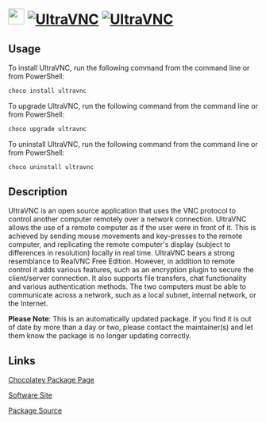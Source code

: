 ﻿# <img src="https://cdn.jsdelivr.net/gh/mkevenaar/chocolatey-packages@793b0f9445b2258a192e23bba3d482e7df9db46b/icons/ultravnc.png" width="32" height="32"/> [![UltraVNC](https://img.shields.io/chocolatey/v/ultravnc.svg?label=UltraVNC)](https://chocolatey.org/packages/ultravnc) [![UltraVNC](https://img.shields.io/chocolatey/dt/ultravnc.svg)](https://chocolatey.org/packages/ultravnc)

## Usage
To install UltraVNC, run the following command from the command line or from PowerShell:
```powershell
choco install ultravnc
```

To upgrade UltraVNC, run the following command from the command line or from PowerShell:
```powershell
choco upgrade ultravnc
```

To uninstall UltraVNC, run the following command from the command line or from PowerShell:
```powershell
choco uninstall ultravnc
```

## Description

UltraVNC is an open source application that uses the VNC protocol to control another computer remotely over a network connection.  UltraVNC allows the use of a remote computer as if the user were in front of it. This is achieved by sending mouse movements and key-presses to the remote computer, and replicating the remote computer's display (subject to differences in resolution) locally in real time. UltraVNC bears a strong resemblance to RealVNC Free Edition. However, in addition to remote control it adds various features, such as an encryption plugin to secure the client/server connection. It also supports file transfers, chat functionality and various authentication methods. The two computers must be able to communicate across a network, such as a local subnet, internal network, or the Internet.

**Please Note**: This is an automatically updated package. If you find it is
out of date by more than a day or two, please contact the maintainer(s) and
let them know the package is no longer updating correctly.


## Links
[Chocolatey Package Page](https://chocolatey.org/packages/ultravnc)

[Software Site](http://www.uvnc.com/)

[Package Source](https://github.com/mkevenaar/chocolatey-packages/tree/master/automatic/ultravnc)

